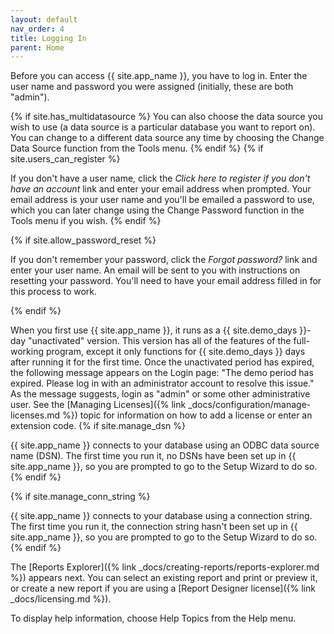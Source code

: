 ```yaml
---
layout: default
nav_order: 4
title: Logging In
parent: Home
---
```

Before you can access {{ site.app_name }}, you have to log in. Enter the user name and password you were assigned (initially, these are both "admin").

{% if site.has_multidatasource %}
You can also choose the data source you wish to use (a data source is a particular database you want to report on). You can change to a different data source any time by choosing the Change Data Source function from the Tools menu.
{% endif %}
{% if site.users_can_register %}

If you don't have a user name, click the *Click here to register if you don't have an account* link and enter your email address when prompted. Your email address is your user name and you'll be emailed a password to use, which you can later change using the Change Password function in the Tools menu if you wish.
{% endif %}

{% if site.allow_password_reset %}

If you don't remember your password, click the *Forgot password?* link and enter your user name. An email will be sent to you with instructions on resetting your password. You'll need to have your email address filled in for this process to work.

{% endif %}


When you first use {{ site.app_name }}, it runs as a {{ site.demo_days }}-day "unactivated" version. This version has all of the features of the full-working program, except it only functions for {{ site.demo_days }} days after running it for the first time. Once the unactivated period has expired, the following message appears on the Login page: "The demo period has expired. Please log in with an administrator account to resolve this issue." As the message suggests, login as "admin" or some other administrative user. See the [Managing Licenses]({% link _docs/configuration/manage-licenses.md %}) topic for information on how to add a license or enter an extension code.
{% if site.manage_dsn %}

{{ site.app_name }} connects to your database using an ODBC data source name (DSN). The first time you run it, no DSNs have been set up in {{ site.app_name }}, so you are prompted to go to the Setup Wizard to do so.
{% endif %}

{% if site.manage_conn_string %}

{{ site.app_name }} connects to your database using a connection string. The first time you run it, the connection string hasn't been set up in {{ site.app_name }}, so you are prompted to go to the Setup Wizard to do so.
{% endif %}

The [Reports Explorer]({% link _docs/creating-reports/reports-explorer.md %}) appears next. You can select an existing report and print or preview it, or create a new report if you are using a [Report Designer license]({% link _docs/licensing.md %}).

To display help information, choose Help Topics from the Help menu.